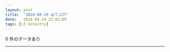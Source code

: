 ```yaml
---
layout: post
title:  "2018-08-19 はてぶIT"
date:   2018-08-19 22:02:09
tags: [it-hotentry]
---
```

0 件のデータあり

<hr>
